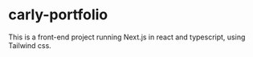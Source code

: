 # carly-portfolio

This is a front-end project running Next.js in react and typescript, using Tailwind css. 
